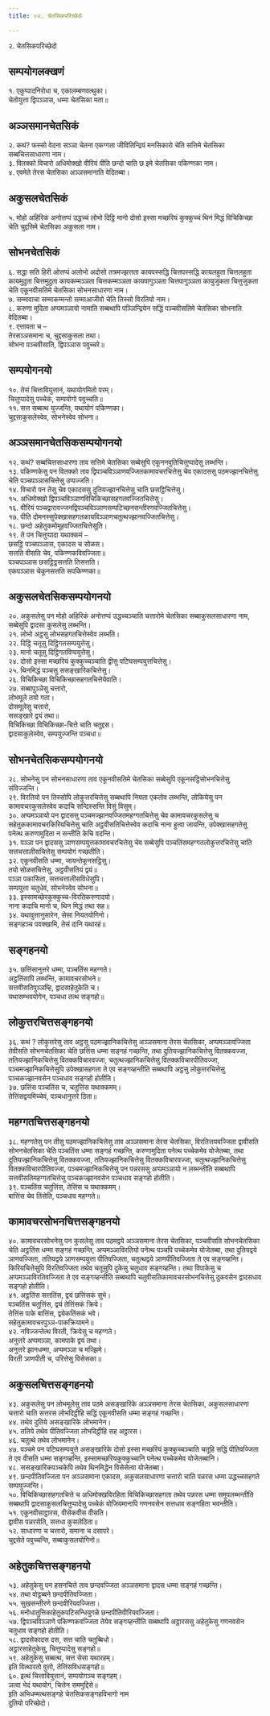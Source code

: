 ```yaml
---
title: ०२. चेतसिकपरिच्छेदो

---
```

२. चेतसिकपरिच्छेदो  


## सम्पयोगलक्खणं

१. एकुप्पादनिरोधा च, एकालम्बणवत्थुका।  
चेतोयुत्ता द्विपञ्ञास, धम्मा चेतसिका मता॥  


## अञ्ञसमानचेतसिकं

२. कथं? फस्सो वेदना सञ्ञा चेतना एकग्गता जीवितिन्द्रियं मनसिकारो चेति सत्तिमे चेतसिका सब्बचित्तसाधारणा नाम।  
३. वितक्को विचारो अधिमोक्खो वीरियं पीति छन्दो चाति छ इमे चेतसिका पकिण्णका नाम।  
४. एवमेते तेरस चेतसिका अञ्ञसमानाति वेदितब्बा।  


## अकुसलचेतसिकं

५. मोहो अहिरिकं अनोत्तप्पं उद्धच्चं लोभो दिट्ठि मानो दोसो इस्सा मच्छरियं कुक्कुच्चं थिनं मिद्धं विचिकिच्छा चेति चुद्दसिमे चेतसिका अकुसला नाम।  


## सोभनचेतसिकं

६. सद्धा सति हिरी ओत्तप्पं अलोभो अदोसो तत्रमज्झत्तता कायपस्सद्धि चित्तपस्सद्धि कायलहुता चित्तलहुता कायमुदुता चित्तमुदुता कायकम्मञ्ञता चित्तकम्मञ्ञता कायपागुञ्ञता चित्तपागुञ्ञता कायुजुकता चित्तुजुकता चेति एकूनवीसतिमे चेतसिका सोभनसाधारणा नाम।  
७. सम्मावाचा सम्माकम्मन्तो सम्माआजीवो चेति तिस्सो विरतियो नाम।  
८. करुणा मुदिता अप्पमञ्ञायो नामाति सब्बथापि पञ्ञिन्द्रियेन सद्धिं पञ्चवीसतिमे चेतसिका सोभनाति वेदितब्बा।  
९. एत्तावता च –  
तेरसञ्ञसमाना च, चुद्दसाकुसला तथा।  
सोभना पञ्चवीसाति, द्विपञ्ञास पवुच्चरे॥  


## सम्पयोगनयो

१०. तेसं चित्तावियुत्तानं, यथायोगमितो परम्।  
चित्तुप्पादेसु पच्चेकं, सम्पयोगो पवुच्चति॥  
११. सत्त सब्बत्थ युज्जन्ति, यथायोगं पकिण्णका।  
चुद्दसाकुसलेस्वेव, सोभनेस्वेव सोभना॥  


## अञ्ञसमानचेतसिकसम्पयोगनयो

१२. कथं? सब्बचित्तसाधारणा ताव सत्तिमे चेतसिका सब्बेसुपि एकूननवुतिचित्तुप्पादेसु लब्भन्ति।  
१३. पकिण्णकेसु पन वितक्को ताव द्विपञ्चविञ्ञाणवज्जितकामावचरचित्तेसु चेव एकादससु पठमज्झानचित्तेसु चेति पञ्चपञ्ञासचित्तेसु उप्पज्जति।  
१४. विचारो पन तेसु चेव एकादससु दुतियज्झानचित्तेसु चाति छसट्ठिचित्तेसु।  
१५. अधिमोक्खो द्विपञ्चविञ्ञाणविचिकिच्छासहगतवज्जितचित्तेसु।  
१६. वीरियं पञ्चद्वारावज्जनद्विपञ्चविञ्ञाणसम्पटिच्छनसन्तीरणवज्जितचित्तेसु।  
१७. पीति दोमनस्सुपेक्खासहगतकायविञ्ञाणचतुत्थज्झानवज्जितचित्तेसु।  
१८. छन्दो अहेतुकमोमूहवज्जितचित्तेसूति।  
१९. ते पन चित्तुप्पादा यथाक्कमं –  
छसट्ठि पञ्चपञ्ञास, एकादस च सोळस।  
सत्तति वीसति चेव, पकिण्णकविवज्जिता॥  
पञ्चपञ्ञास छसट्ठिट्ठसत्तति तिसत्तति।  
एकपञ्ञास चेकूनसत्तति सपकिण्णका॥  


## अकुसलचेतसिकसम्पयोगनयो

२०. अकुसलेसु पन मोहो अहिरिकं अनोत्तप्पं उद्धच्चञ्चाति चत्तारोमे चेतसिका सब्बाकुसलसाधारणा नाम, सब्बेसुपि द्वादसा कुसलेसु लब्भन्ति।  
२१. लोभो अट्ठसु लोभसहगतचित्तेस्वेव लब्भति।  
२२. दिट्ठि चतूसु दिट्ठिगतसम्पयुत्तेसु।  
२३. मानो चतूसु दिट्ठिगतविप्पयुत्तेसु।  
२४. दोसो इस्सा मच्छरियं कुक्कुच्चञ्चाति द्वीसु पटिघसम्पयुत्तचित्तेसु।  
२५. थिनमिद्धं पञ्चसु ससङ्खारिकचित्तेसु।  
२६. विचिकिच्छा विचिकिच्छासहगतचित्तेयेवाति।  
२७. सब्बापुञ्ञेसु चत्तारो,  
लोभमूले तयो गता।  
दोसमूलेसु चत्तारो,  
ससङ्खारे द्वयं तथा॥  
विचिकिच्छा विचिकिच्छा-चित्ते चाति चतुद्दस।  
द्वादसाकुलेस्वेव, सम्पयुज्जन्ति पञ्चधा॥  


## सोभनचेतसिकसम्पयोगनयो

२८. सोभनेसु पन सोभनसाधारणा ताव एकूनवीसतिमे चेतसिका सब्बेसुपि एकूनसट्ठिसोभनचित्तेसु संविज्जन्ति।  
२९. विरतियो पन तिस्सोपि लोकुत्तरचित्तेसु सब्बथापि नियता एकतोव लब्भन्ति, लोकियेसु पन कामावचरकुसलेस्वेव कदाचि सन्दिस्सन्ति विसुं विसुम्।  
३०. अप्पमञ्ञायो पन द्वादससु पञ्चमज्झानवज्जितमहग्गतचित्तेसु चेव कामावचरकुसलेसु च सहेतुककामावचरकिरियचित्तेसु चाति अट्ठवीसतिचित्तेस्वेव कदाचि नाना हुत्वा जायन्ति, उपेक्खासहगतेसु पनेत्थ करुणामुदिता न सन्तीति केचि वदन्ति।  
३१. पञ्ञा पन द्वादससु ञाणसम्पयुत्तकामावचरचित्तेसु चेव सब्बेसुपि पञ्चतिंसमहग्गतलोकुत्तरचित्तेसु चाति सत्तचत्तालीसचित्तेसु सम्पयोगं गच्छतीति।  
३२. एकूनवीसति धम्मा, जायन्तेकूनसट्ठिसु।  
तयो सोळसचित्तेसु, अट्ठवीसतियं द्वयं॥  
पञ्ञा पकासिता, सत्तचत्तालीसविधेसुपि।  
सम्पयुत्ता चतुधेवं, सोभनेस्वेव सोभना॥  
३३. इस्सामच्छेरकुक्कुच्च-विरतिकरुणादयो।  
नाना कदाचि मानो च, थिन मिद्धं तथा सह॥  
३४. यथावुत्तानुसारेन, सेसा नियतयोगिनो।  
सङ्गहञ्च पवक्खामि, तेसं दानि यथारहं॥  


## सङ्गहनयो

३५. छत्तिंसानुत्तरे धम्मा, पञ्चतिंस महग्गते।  
अट्ठतिंसापि लब्भन्ति, कामावचरसोभने॥  
सत्तवीसतिपुञ्ञम्हि, द्वादसाहेतुकेति च।  
यथासम्भवयोगेन, पञ्चधा तत्थ सङ्गहो॥  


## लोकुत्तरचित्तसङ्गहनयो

३६. कथं ? लोकुत्तरेसु ताव अट्ठसु पठमज्झानिकचित्तेसु अञ्ञसमाना तेरस चेतसिका, अप्पमञ्ञावज्जिता तेवीसति सोभनचेतसिका चेति छत्तिंस धम्मा सङ्गहं गच्छन्ति, तथा दुतियज्झानिकचित्तेसु वितक्कवज्जा, ततियज्झानिकचित्तेसु वितक्कविचारवज्जा, चतुत्थज्झानिकचित्तेसु वितक्कविचारपीतिवज्जा, पञ्चमज्झानिकचित्तेसुपि उपेक्खासहगता ते एव सङ्गय्हन्तीति सब्बथापि अट्ठसु लोकुत्तरचित्तेसु पञ्चकज्झानवसेन पञ्चधाव सङ्गहो होतीति।  
३७. छत्तिंस पञ्चतिंस च, चतुत्तिंस यथाक्कमम्।  
तेत्तिंसद्वयमिच्चेवं, पञ्चधानुत्तरे ठिता॥  


## महग्गतचित्तसङ्गहनयो

३८. महग्गतेसु पन तीसु पठमज्झानिकचित्तेसु ताव अञ्ञसमाना तेरस चेतसिका, विरतित्तयवज्जिता द्वावीसति सोभनचेतसिका चेति पञ्चतिंस धम्मा सङ्गहं गच्छन्ति, करुणामुदिता पनेत्थ पच्चेकमेव योजेतब्बा, तथा दुतियज्झानिकचित्तेसु वितक्कवज्जा, ततियज्झानिकचित्तेसु वितक्कविचारवज्जा, चतुत्थज्झानिकचित्तेसु वितक्कविचारपीतिवज्जा, पञ्चमज्झानिकचित्तेसु पन पन्नरससु अप्पमञ्ञायो न लब्भन्तीति सब्बथापि सत्तवीसतिमहग्गतचित्तेसु पञ्चकज्झानवसेन पञ्चधाव सङ्गहो होतीति।  
३९. पञ्चतिंस चतुत्तिंस, तेत्तिंस च यथाक्कमम्।  
बात्तिंस चेव तिंसेति, पञ्चधाव महग्गते॥  


## कामावचरसोभनचित्तसङ्गहनयो

४०. कामावचरसोभनेसु पन कुसलेसु ताव पठमद्वये अञ्ञसमाना तेरस चेतसिका, पञ्चवीसति सोभनचेतसिका चेति अट्ठतिंस धम्मा सङ्गहं गच्छन्ति, अप्पमञ्ञाविरतियो पनेत्थ पञ्चपि पच्चेकमेव योजेतब्बा, तथा दुतियद्वये ञाणवज्जिता, ततियद्वये ञाणसम्पयुत्ता पीतिवज्जिता, चतुत्थद्वये ञाणपीतिवज्जिता ते एव सङ्गय्हन्ति। किरियचित्तेसुपि विरतिवज्जिता तथेव चतूसुपि दुकेसु चतुधाव सङ्गय्हन्ति। तथा विपाकेसु च अप्पमञ्ञाविरतिवज्जिता ते एव सङ्गय्हन्तीति सब्बथापि चतुवीसतिकामावचरसोभनचित्तेसु दुकवसेन द्वादसधाव सङ्गहो होतीति।  
४१. अट्ठतिंस सत्ततिंस, द्वयं छत्तिंसकं सुभे।  
पञ्चतिंस चतुत्तिंस, द्वयं तेत्तिंसकं क्रिये।  
तेत्तिंस पाके बात्तिंस, द्वयेकतिंसकं भवे।  
सहेतुकामावचरपुञ्ञ-पाकक्रियामने॥  
४२. नविज्जन्तेत्थ विरती, क्रियेसु च महग्गते।  
अनुत्तरे अप्पमञ्ञा, कामपाके द्वयं तथा।  
अनुत्तरे झानधम्मा, अप्पमञ्ञा च मज्झिमे।  
विरती ञाणपीती च, परित्तेसु विसेसका॥  


## अकुसलचित्तसङ्गहनयो

४३. अकुसलेसु पन लोभमूलेसु ताव पठमे असङ्खारिके अञ्ञसमाना तेरस चेतसिका, अकुसलसाधारणा चत्तारो चाति सत्तरस लोभदिट्ठीहि सद्धिं एकूनवीसति धम्मा सङ्गहं गच्छन्ति।  
४४. तथेव दुतिये असङ्खारिके लोभमानेन।  
४५. ततिये तथेव पीतिवज्जिता लोभदिट्ठीहि सह अट्ठारस।  
४६. चतुत्थे तथेव लोभमानेन।  
४७. पञ्चमे पन पटिघसम्पयुत्ते असङ्खारिके दोसो इस्सा मच्छरियं कुक्कुच्चञ्चाति चतूहि सद्धिं पीतिवज्जिता ते एव वीसति धम्मा सङ्गय्हन्ति, इस्सामच्छरियकुक्कुच्चानि पनेत्थ पच्चेकमेव योजेतब्बानि।  
४८. ससङ्खारिकपञ्चकेपि तथेव थिनमिद्धेन विसेसेत्वा योजेतब्बा।  
४९. छन्दपीतिवज्जिता पन अञ्ञसमाना एकादस, अकुसलसाधारणा चत्तारो चाति पन्नरस धम्मा उद्धच्चसहगते सम्पयुज्जन्ति।  
५०. विचिकिच्छासहगतचित्ते च अधिमोक्खविरहिता विचिकिच्छासहगता तथेव पन्नरस धम्मा समुपलब्भन्तीति सब्बथापि द्वादसाकुसलचित्तुप्पादेसु पच्चेकं योजियमानापि गणनवसेन सत्तधाव सङ्गहिता भवन्तीति।  
५१. एकूनवीसाट्ठारस, वीसेकवीस वीसति।  
द्वावीस पन्नरसेति, सत्तधा कुसलेठिता॥  
५२. साधारणा च चत्तारो, समाना च दसापरे।  
चुद्दसेते पवुच्चन्ति, सब्बाकुसलयोगिनो॥  


## अहेतुकचित्तसङ्गहनयो

५३. अहेतुकेसु पन हसनचित्ते ताव छन्दवज्जिता अञ्ञसमाना द्वादस धम्मा सङ्गहं गच्छन्ति।  
५४. तथा वोट्ठब्बने छन्दपीतिवज्जिता।  
५५. सुखसन्तीरणे छन्दवीरियवज्जिता।  
५६. मनोधातुत्तिकाहेतुकपटिसन्धियुगळे छन्दपीतिवीरियवज्जिता।  
५७. द्विपञ्चविञ्ञाणे पकिण्णकवज्जिता तेयेव सङ्गय्हन्तीति सब्बथापि अट्ठारससु अहेतुकेसु गणनवसेन चतुधाव सङ्गहो होतीति।  
५८. द्वादसेकादस दस, सत्त चाति चतुब्बिधो।  
अट्ठारसाहेतुकेसु, चित्तुप्पादेसु सङ्गहो॥  
५९. अहेतुकेसु सब्बत्थ, सत्त सेसा यथारहम्।  
इति वित्थारतो वुत्तो, तेत्तिंसविधसङ्गहो॥  
६०. इत्थं चित्तावियुत्तानं, सम्पयोगञ्च सङ्गहम्।  
ञत्वा भेदं यथायोगं, चित्तेन सममुद्दिसे॥  
इति अभिधम्मत्थसङ्गहे चेतसिकसङ्गहविभागो नाम  
दुतियो परिच्छेदो।  